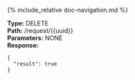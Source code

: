 {% include_relative doc-navigation.md %}

**Type:** DELETE<br>
**Path:** /request/{{uuid}}<br>
**Parameters:** NONE<br>
**Response:**<br>
```shell
{
  "result": true
}
```